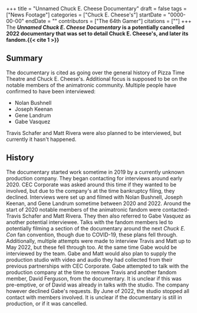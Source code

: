 +++
title = "Unnamed Chuck E. Cheese Documentary"
draft = false
tags = ["News Footage"]
categories = ["Chuck E. Cheese's"]
startDate = "0000-00-00"
endDate = ""
contributors = ["The 64th Gamer"]
citations = [""]
+++
The ***Unnamed Chuck E. Cheese Documentary* is a potentially cancelled 2022 documentary that was set to detail Chuck E. Cheese's, and later its fandom.{{< cite 1 >}}**

## Summary

The documentary is cited as going over the general history of Pizza Time Theatre and Chuck E. Cheese's. Additional focus is supposed to be on the notable members of the animatronic community.
Multiple people have confirmed to have been interviewed:

- Nolan Bushnell
- Joseph Keenan
- Gene Landrum
- Gabe Vasquez

Travis Schafer and Matt Rivera were also planned to be interviewed, but currently it hasn't happened.

## History

The documentary started work sometime in 2019 by a currently unknown production company. They began contacting for interviews around early 2020. CEC Corporate was asked around this time if they wanted to be involved, but due to the company's at the time bankruptcy filing, they declined.
Interviews were set up and filmed with Nolan Bushnell, Joseph Keenan, and Gene Landrum sometime between 2020 and 2022.
Around the start of 2020 notable members of the animatronic fandom were contacted- Travis Schafer and Matt Rivera. They then also referred to Gabe Vasquez as another potential interviewee. Talks with the fandom members led to potentially filming a section of the documentary around the next *Chuck E. Con* fan convention, though due to COVID-19, these plans fell through. Additionally, multiple attempts were made to interview Travis and Matt up to May 2022, but these fell through too.
At the same time Gabe would be interviewed by the team. Gabe and Matt would also plan to supply the production studio with video and audio they had collected from their previous partnerships with CEC Corporate. Gabe attempted to talk with the production company at the time to remove Travis and another fandom member, David Ferguson, from the documentary. It is unclear if this was pre-emptive, or of David was already in talks with the studio. The company however declined Gabe's requests.
By June of 2022, the studio stopped all contact with members involved. It is unclear if the documentary is still in production, or if it was cancelled.
